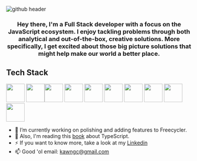 
![github header](https://user-images.githubusercontent.com/25979741/131256497-f5484937-3aad-45fb-9d7e-21339b479146.png)


<h3 align="center">Hey there, 
I'm a Full Stack developer with a focus on the JavaScript ecosystem. 
I enjoy tackling problems through both analytical and out-of-the-box, creative solutions.
More specifically, I get excited about those big picture solutions that might help make our world a better place.
</h3>

<h2 >Tech Stack</h2>

<img src="https://user-images.githubusercontent.com/25979741/131257086-908c1251-3dc8-4796-93cb-195883bfef2d.png" height="50" display="inline-block"> <img src="https://user-images.githubusercontent.com/25979741/131257087-2497d830-0327-42e6-bc99-4a8e12fed0a6.png" height="50" display="inline-block"><img src="https://user-images.githubusercontent.com/25979741/131257075-1725bce5-0c0c-4ec0-8b03-9c40ff1015f8.png" height="50" display="inline-block"> 
<img src="https://user-images.githubusercontent.com/25979741/131257046-d52df44a-04f7-4998-9c78-6d9e3fd70991.png" height="50" display="inline-block"> <img src="https://user-images.githubusercontent.com/25979741/131257053-63be68af-0bca-4991-9c8c-950d0e7f82a1.jpg" height="50" display="inline-block"> <img src="https://user-images.githubusercontent.com/25979741/131257055-81e40f13-07fd-46f8-94a4-605b24f878c3.png" height="50" display="inline-block"> <img src="https://user-images.githubusercontent.com/25979741/131257061-b09f4170-e0f0-4097-8703-2f9ddfe80144.png" height="50" display="inline-block"> <img src="https://user-images.githubusercontent.com/25979741/131257062-177559f1-8506-465f-850a-f6b9521d5bca.jpg" height="50" display="inline-block"> <img src="https://user-images.githubusercontent.com/25979741/131257063-6703d466-1a22-4420-b3df-569b15894b5f.png" height="50" display="inline-block"> <img src="https://user-images.githubusercontent.com/25979741/131257064-308c6db4-f04f-47e8-8b90-b9e1cdc93f73.png" height="50" display="inline-block"> 

- 🔭 I’m currently working on polishing and adding features to Freecycler. 
- 🌱 Also, I'm reading this [book](https://github.com/basarat/typescript-book) about TypeScript.
- ⚡ If you want to know more, take a look at my [Linkedin](https://www.linkedin.com/in/gconsonni)
- 📫 Good 'ol email:  [kawngc@gmail.com](kawngc@gmail.com)
<!--
**joleencfh/joleencfh** is a ✨ _special_ ✨ repository because its `README.md` (this file) appears on your GitHub profile.


- 🔭 I’m currently working on ...
- 🌱 I’m currently learning ...
- 👯 I’m looking to collaborate on ...
- 🤔 I’m looking for help with ...
- 💬 Ask me about ...
- 📫 How to reach me: ...
- 😄 Pronouns: ...
- ⚡ Fun fact: ...

[![Anurag's GitHub stats](https://github-readme-stats.vercel.app/api?username=joleencfh)](https://github.com/anuraghazra/github-readme-stats)
-->
